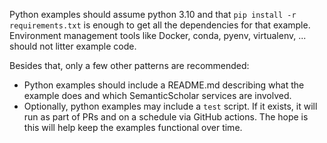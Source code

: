 Python examples should assume python 3.10 and that `pip install -r requirements.txt` 
is enough to get all the dependencies for that example. Environment management tools 
like Docker, conda, pyenv, virtualenv, ... should not litter example code.

Besides that, only a few other patterns are recommended: 
* Python examples should include a README.md describing what the example does
and which SemanticScholar services are involved.
* Optionally, python examples may include a `test` script. If it exists, it will run
as part of PRs and on a schedule via GitHub actions. The hope is this will
help keep the examples functional over time.
